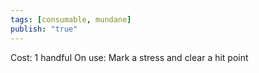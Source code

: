 ```yaml
---
tags: [consumable, mundane]
publish: "true"
---
```

Cost: 1 handful
On use: Mark a stress and clear a hit point